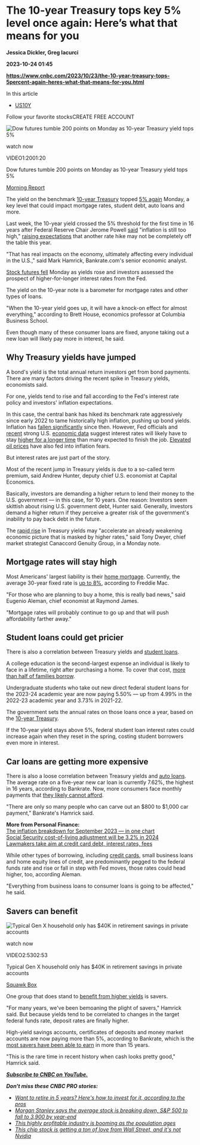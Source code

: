 # The 10-year Treasury tops key 5% level once again: Here’s what that means for you
**Jessica Dickler, Greg Iacurci**

**2023-10-24 01:45**

**https://www.cnbc.com/2023/10/23/the-10-year-treasury-tops-5percent-again-heres-what-that-means-for-you.html**

In this article

*   [US10Y](https://www.cnbc.com/quotes/US10Y)

Follow your favorite stocksCREATE FREE ACCOUNT

![Dow futures tumble 200 points on Monday as 10-year Treasury yield tops 5%](https://image.cnbcfm.com/api/v1/image/107308828-1695945020291-gettyimages-1241575855-US_STOCKS.jpeg?v=1698060928&w=750&h=422&vtcrop=y)

watch now

VIDEO1:2001:20

Dow futures tumble 200 points on Monday as 10-year Treasury yield tops 5%

[Morning Report](https://www.cnbc.com/the-morning-report/)

The yield on the benchmark [10-year Treasury](https://www.cnbc.com/quotes/@TY.1/) topped [5% again](https://www.cnbc.com/2023/10/23/treasury-yields-rise-again-as-10-year-hovers-near-5percent.html) Monday, a key level that could impact mortgage rates, student debt, auto loans and more.

Last week, the 10-year yield crossed the 5% threshold for the first time in 16 years after Federal Reserve Chair Jerome Powell [said](https://www.cnbc.com/2023/10/19/powell-says-inflation-is-still-too-high-and-lower-economic-growth-is-likely-needed-to-bring-it-down.html) "inflation is still too high," [raising expectations](https://www.cnbc.com/2023/10/19/powell-says-inflation-is-still-too-high-and-lower-economic-growth-is-likely-needed-to-bring-it-down.html) that another rate hike may not be completely off the table this year.

"That has real impacts on the economy, ultimately affecting every individual in the U.S.," said Mark Hamrick, Bankrate.com's senior economic analyst.

[Stock futures fell](https://www.cnbc.com/2023/10/22/stock-market-today-live-updates.html) Monday as yields rose and investors assessed the prospect of higher-for-longer interest rates from the Fed.

The yield on the 10-year note is a barometer for mortgage rates and other types of loans.

"When the 10-year yield goes up, it will have a knock-on effect for almost everything," according to Brett House, economics professor at Columbia Business School.

Even though many of these consumer loans are fixed, anyone taking out a new loan will likely pay more in interest, he said.

Why Treasury yields have jumped
-------------------------------

A bond's yield is the total annual return investors get from bond payments. There are many factors driving the recent spike in Treasury yields, economists said.

For one, yields tend to rise and fall according to the Fed's interest rate policy and investors' inflation expectations.

In this case, the central bank has hiked its benchmark rate aggressively since early 2022 to tame historically high inflation, pushing up bond yields. Inflation has [fallen significantly](https://www.cnbc.com/2023/10/12/heres-the-inflation-breakdown-for-september-2023-in-one-chart.html) since then. However, Fed officials and [recent](https://www.cnbc.com/2023/10/06/jobs-report-september-2023.html) strong U.S. [economic data](https://www.cnbc.com/2023/10/17/retail-sales-september-2023-.html) suggest interest rates will likely have to stay [higher for a longer time](https://www.cnbc.com/2023/10/19/powell-says-inflation-is-still-too-high-and-lower-economic-growth-is-likely-needed-to-bring-it-down.html) than many expected to finish the job. [Elevated oil prices](https://www.cnbc.com/2023/10/13/oil-prices-crude-futures-rise-after-us-tightens-sanctions-on-russia.html) have also fed into inflation fears.

But interest rates are just part of the story.

Most of the recent jump in Treasury yields is due to a so-called term premium, said Andrew Hunter, deputy chief U.S. economist at Capital Economics.

Basically, investors are demanding a higher return to lend their money to the U.S. government — in this case, for 10 years. One reason: Investors seem skittish about rising U.S. government debt, Hunter said. Generally, investors demand a higher return if they perceive a greater risk of the government's inability to pay back debt in the future.

The [rapid rise](https://www.cnbc.com/2023/10/22/stock-market-today-live-updates.html) in Treasury yields may "accelerate an already weakening economic picture that is masked by higher rates," said Tony Dwyer, chief market strategist Canaccord Genuity Group, in a Monday note.

Mortgage rates will stay high
-----------------------------

Most Americans' largest liability is their [home mortgage](https://www.cnbc.com/mortgages/). Currently, the average 30-year fixed rate is [up to 8%](https://www.freddiemac.com/pmms/pmms_archives), according to Freddie Mac.

"For those who are planning to buy a home, this is really bad news," said Eugenio Aleman, chief economist at Raymond James.

"Mortgage rates will probably continue to go up and that will push affordability farther away."

Student loans could get pricier
-------------------------------

There is also a correlation between Treasury yields and [student loans](https://www.cnbc.com/student-loans/).

A college education is the second-largest expense an individual is likely to face in a lifetime, right after purchasing a home. To cover that cost, [more than half of families borrow](https://www.cnbc.com/2023/08/08/heres-how-families-are-paying-for-college-as-costs-rise.html).

Undergraduate students who take out new direct federal student loans for the 2023-24 academic year are now paying 5.50% — up from 4.99% in the 2022-23 academic year and 3.73% in 2021-22.

The government sets the annual rates on those loans once a year, based on the [10-year Treasury](https://www.cnbc.com/quotes/US10Y/).

If the 10-year yield stays above 5%, federal student loan interest rates could increase again when they reset in the spring, costing student borrowers even more in interest.

Car loans are getting more expensive
------------------------------------

There is also a loose correlation between Treasury yields and [auto loans](https://www.cnbc.com/auto-loans/). The average rate on a five-year new car loan is currently 7.62%, the highest in 16 years, according to Bankrate. Now, more consumers face monthly payments that [they likely cannot afford](https://www.cnbc.com/2023/01/04/share-of-car-buyers-with-monthly-payments-over-1000-hits-record-high.html).

"There are only so many people who can carve out an $800 to $1,000 car payment," Bankrate's Hamrick said.

**More from Personal Finance:**  
[The inflation breakdown for September 2023 — in one chart](https://www.cnbc.com/2023/10/12/heres-the-inflation-breakdown-for-september-2023-in-one-chart.html)  
[Social Security cost-of-living adjustment will be 3.2% in 2024](https://www.cnbc.com/2023/10/12/social-security-announces-the-cost-of-living-adjustment-for-2024.html)  
[Lawmakers take aim at credit card debt, interest rates, fees](https://www.cnbc.com/2023/10/10/interest-rates-fees-under-fire-as-credit-card-debt-tops-1-trillion.html)

While other types of borrowing, including [credit cards](https://www.cnbc.com/credit-cards/), small business loans and home equity lines of credit, are predominantly pegged to the federal funds rate and rise or fall in step with Fed moves, those rates could head higher, too, according Aleman.

"Everything from business loans to consumer loans is going to be affected," he said.

Savers can benefit
------------------

![Typical Gen X household only has $40K in retirement savings in private accounts](https://image.cnbcfm.com/api/v1/image/107320640-16977997391697799736-31673999079-1080pnbcnews.jpg?v=1697804795&w=750&h=422&vtcrop=y)

watch now

VIDEO2:5302:53

Typical Gen X household only has $40K in retirement savings in private accounts

[Squawk Box](https://www.cnbc.com/squawk-box-us/)

One group that does stand to [benefit from higher yields](https://www.cnbc.com/2018/04/19/shopping-for-a-savings-account-finally-pays-off.html) is savers.

"For many years, we've been bemoaning the plight of savers," Hamrick said. But because yields tend to be correlated to changes in the target federal funds rate, deposit rates are finally higher.

High-yield savings accounts, certificates of deposits and money market accounts are now paying more than 5%, according to Bankrate, which is the [most savers have been able to earn](https://www.cnbc.com/2023/04/03/3-ways-to-make-sure-youre-earning-competitive-interest-on-your-cash.html) in more than 15 years.

"This is the rare time in recent history when cash looks pretty good," Hamrick said.

[_**Subscribe to CNBC on YouTube.**_](https://www.youtube.com/c/CNBC?sub_confirmation=1)  
  
_**Don't miss these CNBC PRO stories:**_

*   [_Want to retire in 5 years? Here's how to invest for it, according to the pros_](https://www.cnbc.com/2023/10/16/want-to-retire-in-5-years-heres-how-to-invest-for-it-according-to-the-pros.html)
*   [_Morgan Stanley says the average stock is breaking down, S&P 500 to fall to 3,900 by year-end_](https://www.cnbc.com/2023/10/16/morgan-stanley-says-the-average-stock-is-breaking-down-sp-500-to-fall-to-3900-by-year-end-.html)
*   [_This highly profitable industry is booming as the population ages_](https://www.cnbc.com/2023/10/15/this-highly-profitable-industry-is-booming-as-the-population-ages.html)
*   [_This chip stock is getting a ton of love from Wall Street, and it's not Nvidia_](https://www.cnbc.com/2023/10/20/the-chip-stock-is-getting-a-ton-of-love-from-wall-street-and-its-not-nvidia.html)